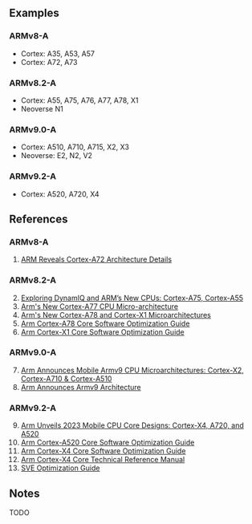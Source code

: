 
## Examples

### ARMv8-A

* Cortex: A35, A53, A57
* Cortex: A72, A73

### ARMv8.2-A

* Cortex: A55, A75, A76, A77, A78, X1
* Neoverse N1

### ARMv9.0-A

* Cortex: A510, A710, A715, X2, X3
* Neoverse: E2, N2, V2

### ARMv9.2-A

* Cortex: A520, A720, X4


## References

### ARMv8-A
1. [ARM Reveals Cortex-A72 Architecture Details](https://www.anandtech.com/show/9184/arm-reveals-cortex-a72-architecture-details)

### ARMv8.2-A
2. [Exploring DynamIQ and ARM’s New CPUs: Cortex-A75, Cortex-A55](https://www.anandtech.com/show/11441/dynamiq-and-arms-new-cpus-cortex-a75-a55)
3. [Arm's New Cortex-A77 CPU Micro-architecture](https://www.anandtech.com/show/14384/arm-announces-cortexa77-cpu-ip)
4. [Arm's New Cortex-A78 and Cortex-X1 Microarchitectures](https://www.anandtech.com/show/15813/arm-cortex-a78-cortex-x1-cpu-ip-diverging)
5. [Arm Cortex-A78 Core Software Optimization Guide](https://developer.arm.com/documentation/102160/latest/)
6. [Arm Cortex-X1 Core Software Optimization Guide](https://documentation-service.arm.com/static/5f15a74720b7cf4bc5247c06)

### ARMv9.0-A
7. [Arm Announces Mobile Armv9 CPU Microarchitectures: Cortex-X2, Cortex-A710 & Cortex-A510](https://www.anandtech.com/show/16693/arm-announces-mobile-armv9-cpu-microarchitectures-cortexx2-cortexa710-cortexa510) 
8. [Arm Announces Armv9 Architecture](https://www.anandtech.com/show/16584/arm-announces-armv9-architecture)


### ARMv9.2-A
9. [Arm Unveils 2023 Mobile CPU Core Designs: Cortex-X4, A720, and A520](https://www.anandtech.com/show/18871/arm-unveils-armv92-mobile-architecture-cortex-x4-a720-and-a520-64bit-exclusive)
10. [Arm Cortex-A520 Core Software Optimization Guide](https://developer.arm.com/documentation/PJDOC-1505342170-671342/latest)
11. [Arm Cortex-X4 Core Software Optimization Guide](https://developer.arm.com/documentation/PJDOC1505342170538636/latest/)
12. [Arm Cortex-X4 Core Technical Reference Manual](https://developer.arm.com/documentation/102484/0002/The-Cortex-X4--core)
13. [SVE Optimization Guide](https://developer.arm.com/documentation/102699/latest/)


## Notes

TODO
